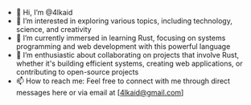- 👋 Hi, I’m @4lkaid
- 👀 I’m interested in exploring various topics, including technology, science, and creativity
- 🌱 I’m currently immersed in learning Rust, focusing on systems programming and web development with this powerful language
- 💞️ I’m enthusiastic about collaborating on projects that involve Rust, whether it's building efficient systems, creating web applications, or contributing to open-source projects
- 📫 How to reach me: Feel free to connect with me through direct messages here or via email at [4lkaid@gmail.com]
